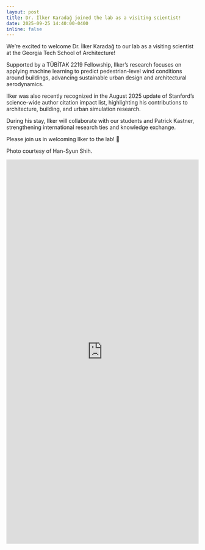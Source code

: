 ```yaml
---
layout: post
title: Dr. İlker Karadağ joined the lab as a visiting scientist!
date: 2025-09-25 14:40:00-0400
inline: false
---
```


We’re excited to welcome Dr. İlker Karadağ to our lab as a visiting scientist at the Georgia Tech School of Architecture!

Supported by a TÜBİTAK 2219 Fellowship, Ilker’s research focuses on applying machine learning to predict pedestrian-level wind conditions around buildings, advancing sustainable urban design and architectural aerodynamics.

Ilker was also recently recognized in the August 2025 update of Stanford’s science-wide author citation impact list, highlighting his contributions to architecture, building, and urban simulation research.

During his stay, Ilker will collaborate with our students and Patrick Kastner, strengthening international research ties and knowledge exchange.

Please join us in welcoming Ilker to the lab! 🙌

Photo courtesy of Han-Syun Shih.

<iframe src="https://www.linkedin.com/embed/feed/update/urn:li:share:7377191176065519616" height="1006" width="504" frameborder="0" allowfullscreen="" title="Embedded post"></iframe>
